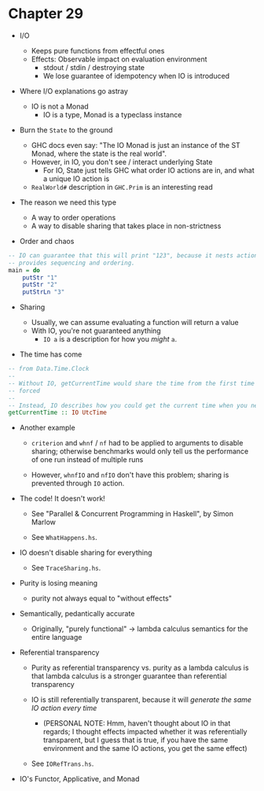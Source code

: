 # Chapter 29

- I/O
    - Keeps pure functions from effectful ones
    - Effects: Observable impact on evaluation environment
        - stdout / stdin / destroying state
        - We lose guarantee of idempotency when IO is introduced

- Where I/O explanations go astray
    - IO is not a Monad
        - IO is a type, Monad is a typeclass instance

- Burn the `State` to the ground
    - GHC docs even say: "The IO Monad is just an instance of the ST Monad,
      where the state is the real world".
    - However, in IO, you don't see / interact underlying State
        - For IO, State just tells GHC what order IO actions are in, and what a
          unique IO action is
    - `RealWorld#` description in `GHC.Prim` is an interesting read

- The reason we need this type
    - A way to order operations
    - A way to disable sharing that takes place in non-strictness

- Order and chaos

```haskell
-- IO can guarantee that this will print "123", because it nests actions and
-- provides sequencing and ordering.
main = do
    putStr "1"
    putStr "2"
    putStrLn "3"
```

- Sharing
    - Usually, we can assume evaluating a function will return a value
    - With IO, you're not guaranteed anything
        - `IO a` is a description for how you *might* `a`.

- The time has come

```haskell
-- from Data.Time.Clock
--
-- Without IO, getCurrentTime would share the time from the first time it was
-- forced
--
-- Instead, IO describes how you could get the current time when you need it
getCurrentTime :: IO UtcTime
```

- Another example
    - `criterion` and `whnf` / `nf` had to be applied to arguments to disable
      sharing; otherwise benchmarks would only tell us the performance of one
      run instead of multiple runs

    - However, `whnfIO` and `nfIO` don't have this problem; sharing is prevented
      through `IO` action.

- The code! It doesn't work!
    - See "Parallel & Concurrent Programming in Haskell", by Simon Marlow

    - See `WhatHappens.hs`.

- IO doesn't disable sharing for everything
    - See `TraceSharing.hs`.

- Purity is losing meaning
    - purity not always equal to "without effects"

- Semantically, pedantically accurate
    - Originally, "purely functional" -> lambda calculus semantics for the
      entire language

- Referential transparency
    - Purity as referential transparency vs. purity as a lambda calculus is that
      lambda calculus is a stronger guarantee than referential transparency
    - IO is still referentially transparent, because it will *generate the same
      IO action every time*
        - (PERSONAL NOTE: Hmm, haven't thought about IO in that regards; I
          thought effects impacted whether it was referentially transparent, but
          I guess that is true, if you have the same environment and the same IO
          actions, you get the same effect)

    - See `IORefTrans.hs`.

- IO's Functor, Applicative, and Monad
